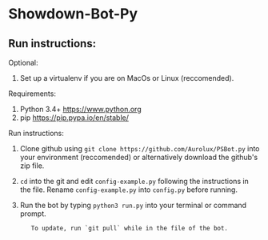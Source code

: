 # Showdown-Bot-Py
## Run instructions:
Optional: 
1. Set up a virtualenv if you are on MacOs or Linux (reccomended).

Requirements:
1. Python 3.4+ https://www.python.org
2. pip https://pip.pypa.io/en/stable/

Run instructions:
1. Clone github using `git clone https://github.com/Aurolux/PSBot.py` into your environment (reccomended) or alternatively download the github's zip file.
2. `cd` into the git and edit `config-example.py` following the instructions in the file. Rename `config-example.py` into `config.py` before running.
3. Run the bot by typing `python3 run.py` into your terminal or command prompt.


          To update, run `git pull` while in the file of the bot.
<!--- 2. Install dependencies using `pip install -r requirements.txt` --->
